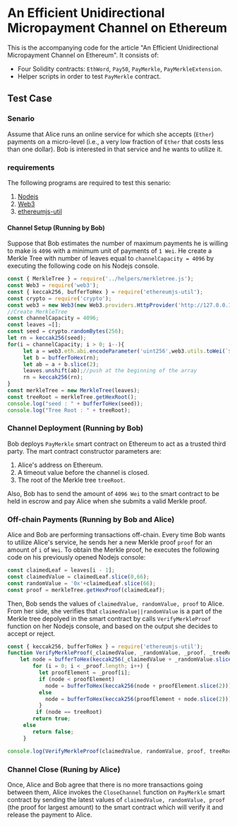 # An Efficient Unidirectional Micropayment Channel on Ethereum
This is the accompanying code for the article "An Efficient Unidirectional Micropayment Channel on Ethereum". It consists of:

 -   Four Solidity contracts: `EthWord`, `Pay50`, `PayMerkle`, `PayMerkleExtension`.
-   Helper scripts in order to test `PayMerkle` contract.
## Test Case
### Senario
Assume that Alice runs an online service for which she accepts (`Ether`) payments on a micro-level (i.e., a very low fraction of
`Ether` that costs less than one dollar). Bob is interested in that service and he wants to utilize it.
### requirements
The following programs are required to test this senario:
 1. [Nodejs](https://nodejs.org/en/)
 2. [Web3](https://www.npmjs.com/package/web3)
 3. [ethereumjs-util](https://www.npmjs.com/package/ethereumjs-util)
#### Channel Setup (Running by Bob)
Suppose that Bob estimates the number of maximum payments he is willing to make is `4096` with a minimum unit of payments of `1 Wei`. He create a Merkle Tree with number of leaves equal to `channelCapacity = 4096` by executing  the following code on his Nodejs console.

   ```js
const { MerkleTree } = require('../helpers/merkletree.js');
const Web3 = require('web3');
const { keccak256, bufferToHex } = require('ethereumjs-util');
const crypto = require('crypto');   
const web3 = new Web3(new Web3.providers.HttpProvider('http://127.0.0.1:8545'));
//Create MerkleTree
const channelCapacity = 4096; 
const leaves =[];
const seed = crypto.randomBytes(256);
let rn = keccak256(seed);
for(i = channelCapacity; i > 0; i--){
        let a = web3.eth.abi.encodeParameter('uint256',web3.utils.toWei(`${i}`, "wei"));
        let b = bufferToHex(rn);
        let ab = a + b.slice(2);
        leaves.unshift(ab);//push at the beginning of the array 
        rn = keccak256(rn);
}
const merkleTree = new MerkleTree(leaves);
const treeRoot = merkleTree.getHexRoot();
console.log("seed : " + bufferToHex(seed));
console.log("Tree Root : " + treeRoot);
```
### Channel Deployment (Running by Bob)
Bob deploys `PayMerkle` smart contract on Ethereum to act as a trusted third party.  The mart contract constructor parameters  are:
1.  Alice's address on Ethereum.
2. A timeout value before the channel is closed.
3. The root of the Merkle tree `treeRoot`.

Also, Bob has to send the  amount of  `4096 Wei` to the smart contract to be held in escrow and pay Alice when she submits a valid Merkle proof.

### Off-chain Payments (Running by Bob and Alice)
Alice and Bob are performing transactions off-chain. Every time Bob wants to utilize Alice's service, he sends her a new Merkle proof `proof` for an amount of `i` of `Wei`. To obtain the Merkle proof,   he executes the following code on his previously opened Nodejs console:
```js
const claimedLeaf = leaves[i - 1];
const claimedValue = claimedLeaf.slice(0,66);
const randomValue = '0x'+claimedLeaf.slice(66);
const proof = merkleTree.getHexProof(claimedLeaf);
```
Then, Bob sends the values of `claimedValue, randomValue, proof` to Alice.  From her side, she verifies that `claimedValue||randomValue` is a part of the Merkle tree depolyed in the smart contract by calls `VerifyMerkleProof` function on her Nodejs console, and based on the output she decides to accept or reject.
```js
const { keccak256, bufferToHex } = require('ethereumjs-util');
function VerifyMerkleProof(_claimedValue, _randomValue, _proof, _treeRoot) {
	let node = bufferToHex(keccak256(_claimedValue + _randomValue.slice(2)));
        for (i = 0; i < _proof.length; i++) {
          let proofElement = _proof[i];
          if (node < proofElement)
            node = bufferToHex(keccak256(node + proofElement.slice(2)));
          else
            node = bufferToHex(keccak256(proofElement + node.slice(2)));
          }
         if (node == treeRoot)
	    return true;
	 else
	    return false;
     }  

console.log(VerifyMerkleProof(claimedValue, randomValue, proof, treeRoot))  
``` 
### Channel Close (Runing by Alice)
Once, Alice and Bob agree that there is no more transactions going between them, Alice invokes the `CloseChannel` function on `PayMerkle` smart contract by sending the latest values of `claimedValue, randomValue, proof`  (the proof for largest amount) to the smart contract which will verify it and release the payment to Alice.
